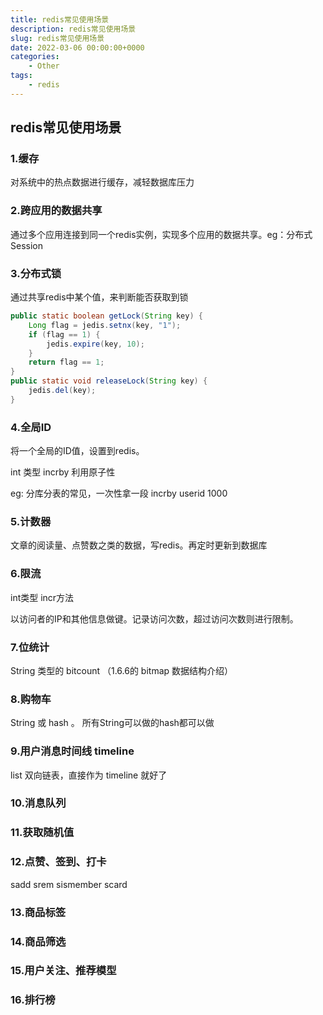 ```yaml
---
title: redis常见使用场景
description: redis常见使用场景
slug: redis常见使用场景
date: 2022-03-06 00:00:00+0000
categories:
    - Other
tags:
    - redis
---
```


## redis常见使用场景

### 1.缓存

对系统中的热点数据进行缓存，减轻数据库压力

### 2.跨应用的数据共享

通过多个应用连接到同一个redis实例，实现多个应用的数据共享。eg：分布式Session

### 3.分布式锁

通过共享redis中某个值，来判断能否获取到锁

```java
public static boolean getLock(String key) {
    Long flag = jedis.setnx(key, "1");
    if (flag == 1) {
        jedis.expire(key, 10);
    }
    return flag == 1;
}
public static void releaseLock(String key) {
    jedis.del(key);
}
```

### 4.全局ID

将一个全局的ID值，设置到redis。

int 类型 incrby 利用原子性

eg: 分库分表的常见，一次性拿一段 incrby userid 1000

### 5.计数器

文章的阅读量、点赞数之类的数据，写redis。再定时更新到数据库

### 6.限流

int类型 incr方法

以访问者的IP和其他信息做键。记录访问次数，超过访问次数则进行限制。

### 7.位统计

String 类型的 bitcount （1.6.6的 bitmap 数据结构介绍）

### 8.购物车

String 或 hash 。 所有String可以做的hash都可以做

### 9.用户消息时间线 timeline

list 双向链表，直接作为 timeline 就好了

### 10.消息队列

### 11.获取随机值

### 12.点赞、签到、打卡

sadd srem sismember scard

### 13.商品标签

### 14.商品筛选

### 15.用户关注、推荐模型

### 16.排行榜
